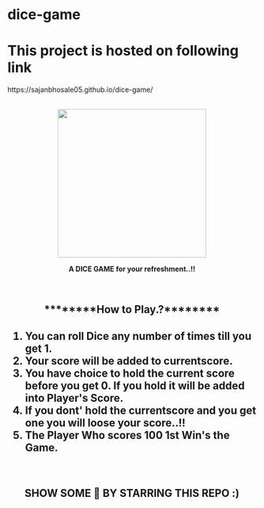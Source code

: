 # dice-game
<h1>This project is hosted on following link</h1>
https://sajanbhosale05.github.io/dice-game/
<br><br>
<p align="center">
<img width="300" height="300" src="https://shots.codepen.io/natasha016/pen/MWjbWaQ-800.jpg?version=1607616187" /></p>
<p align="center"><b>A DICE GAME for your refreshment..!! </b></p><br>

<h2 align="center">********How to Play.?********<h2>
<ol>
  <li>You can roll Dice any number of times till you get 1.</li>
  <li>Your score will be added to currentscore.</li>
  <li>You have choice to hold the current score before you get 0. If you hold it will be added into Player's Score.</li>
  <li>If you dont' hold the currentscore and you get one you will loose your score..!!</li>
  <li>The Player Who scores 100 1st Win's the Game.</li> 
</ol>
<br>
<p align="center">
  <b> SHOW SOME 🧡 BY STARRING THIS REPO :)  </b></p>
